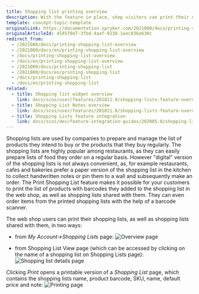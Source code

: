 ```yaml
---
title: Shopping list printing overview
description: With the feature in place, shop visitors can print their own shopping lists and shopping lists shared with them from their account or Shopping list view page.
template: concept-topic-template
originalLink: https://documentation.spryker.com/2021080/docs/printing-shopping-list-overview
originalArticleId: 4545f8d7-3fbd-4aaf-9238-1eec836e630c
redirect_from:
  - /2021080/docs/printing-shopping-list-overview
  - /2021080/docs/en/printing-shopping-list-overview
  - /docs/printing-shopping-list-overview
  - /docs/en/printing-shopping-list-overview
  - /2021080/docs/printing-shopping-list
  - /2021080/docs/en/printing-shopping-list
  - /docs/printing-shopping-list
  - /docs/en/printing-shopping-list
related:
  - title: Shopping list widget overview
    link: docs/scos/user/features/201811.0/shopping-lists-feature-overview/shopping-list-widget-overview.html
  - title: Shopping List Notes overview
    link: docs/scos/user/features/201811.0/shopping-lists-feature-overview/shopping-list-notes-overview.html
  - title: Shopping Lists feature integration
    link: docs/scos/dev/feature-integration-guides/202005.0/shopping-lists-feature-integration.html
---
```


Shopping lists are used by companies to prepare and manage the list of products they intend to buy or the products that they buy regularly. The shopping lists are highly popular among restaurants, as they can easily prepare lists of food they order on a regular basis. However "digital" version of the shopping lists is not always convenient, as, for example restaurants, cafes and bakeries prefer a paper version of the shopping list in the kitchen to collect handwritten notes or pin them to a wall and subsequently make an order. The Print Shopping List feature makes it possible for your customers to print the list of products with barcodes they added to the shopping list in the web shop, as well as shopping lists shared with them. They can even order items from the printed shopping lists with the help of a barcode scanner.


The web shop users can print their shopping lists, as well as shopping lists shared with them, in two ways:

* from *My Account→Shopping Lists* page:
![Overview page](https://spryker.s3.eu-central-1.amazonaws.com/docs/Features/Shopping+List/Print+Shopping+List/Printing+a+Shopping+List+Feature+Overview/actions-overview-page.png)

* from Shopping List View page (which can be accessed by clicking on the name of a shopping list on Shopping Lists page):
![Shopping list details page](https://spryker.s3.eu-central-1.amazonaws.com/docs/Features/Shopping+List/Print+Shopping+List/Printing+a+Shopping+List+Feature+Overview/shopping-list-details-page.png)

Clicking *Print* opens a printable version of a *Shopping List* page, which contains the shopping lists name, product barcode, SKU, name, default price and note:
![Printing page](https://spryker.s3.eu-central-1.amazonaws.com/docs/Features/Shopping+List/Print+Shopping+List/Printing+a+Shopping+List+Feature+Overview/print.png)
